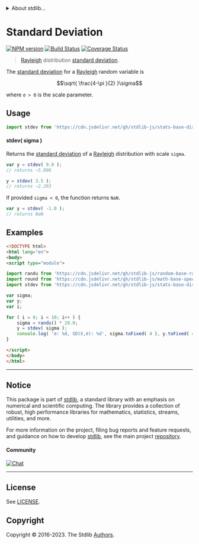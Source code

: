 <!--

@license Apache-2.0

Copyright (c) 2018 The Stdlib Authors.

Licensed under the Apache License, Version 2.0 (the "License");
you may not use this file except in compliance with the License.
You may obtain a copy of the License at

   http://www.apache.org/licenses/LICENSE-2.0

Unless required by applicable law or agreed to in writing, software
distributed under the License is distributed on an "AS IS" BASIS,
WITHOUT WARRANTIES OR CONDITIONS OF ANY KIND, either express or implied.
See the License for the specific language governing permissions and
limitations under the License.

-->


<details>
  <summary>
    About stdlib...
  </summary>
  <p>We believe in a future in which the web is a preferred environment for numerical computation. To help realize this future, we've built stdlib. stdlib is a standard library, with an emphasis on numerical and scientific computation, written in JavaScript (and C) for execution in browsers and in Node.js.</p>
  <p>The library is fully decomposable, being architected in such a way that you can swap out and mix and match APIs and functionality to cater to your exact preferences and use cases.</p>
  <p>When you use stdlib, you can be absolutely certain that you are using the most thorough, rigorous, well-written, studied, documented, tested, measured, and high-quality code out there.</p>
  <p>To join us in bringing numerical computing to the web, get started by checking us out on <a href="https://github.com/stdlib-js/stdlib">GitHub</a>, and please consider <a href="https://opencollective.com/stdlib">financially supporting stdlib</a>. We greatly appreciate your continued support!</p>
</details>

# Standard Deviation

[![NPM version][npm-image]][npm-url] [![Build Status][test-image]][test-url] [![Coverage Status][coverage-image]][coverage-url] <!-- [![dependencies][dependencies-image]][dependencies-url] -->

> [Rayleigh][rayleigh-distribution] distribution [standard deviation][standard-deviation].

<!-- Section to include introductory text. Make sure to keep an empty line after the intro `section` element and another before the `/section` close. -->

<section class="intro">

The [standard deviation][standard-deviation] for a [Rayleigh][rayleigh-distribution] random variable is

<!-- <equation class="equation" label="eq:rayleigh_stdev" align="center" raw="\sqrt{ \frac{4-\pi }{2} }\sigma" alt="Standard deviation for a Rayleigh distribution."> -->

```math
\sqrt{ \frac{4-\pi }{2} }\sigma
```

<!-- <div class="equation" align="center" data-raw-text="\sqrt{ \frac{4-\pi }{2} }\sigma" data-equation="eq:rayleigh_stdev">
    <img src="https://cdn.jsdelivr.net/gh/stdlib-js/stdlib@51534079fef45e990850102147e8945fb023d1d0/lib/node_modules/@stdlib/stats/base/dists/rayleigh/stdev/docs/img/equation_rayleigh_stdev.svg" alt="Standard deviation for a Rayleigh distribution.">
    <br>
</div> -->

<!-- </equation> -->

where `σ > 0` is the scale parameter.

</section>

<!-- /.intro -->

<!-- Package usage documentation. -->



<section class="usage">

## Usage

```javascript
import stdev from 'https://cdn.jsdelivr.net/gh/stdlib-js/stats-base-dists-rayleigh-stdev@esm/index.mjs';
```

#### stdev( sigma )

Returns the [standard deviation][standard-deviation] of a [Rayleigh][rayleigh-distribution] distribution with scale `sigma`.

```javascript
var y = stdev( 9.0 );
// returns ~5.896

y = stdev( 3.5 );
// returns ~2.293
```

If provided `sigma < 0`, the function returns `NaN`.

```javascript
var y = stdev( -1.0 );
// returns NaN
```

</section>

<!-- /.usage -->

<!-- Package usage notes. Make sure to keep an empty line after the `section` element and another before the `/section` close. -->

<section class="notes">

</section>

<!-- /.notes -->

<!-- Package usage examples. -->

<section class="examples">

## Examples

<!-- eslint no-undef: "error" -->

```html
<!DOCTYPE html>
<html lang="en">
<body>
<script type="module">

import randu from 'https://cdn.jsdelivr.net/gh/stdlib-js/random-base-randu@esm/index.mjs';
import round from 'https://cdn.jsdelivr.net/gh/stdlib-js/math-base-special-round@esm/index.mjs';
import stdev from 'https://cdn.jsdelivr.net/gh/stdlib-js/stats-base-dists-rayleigh-stdev@esm/index.mjs';

var sigma;
var y;
var i;

for ( i = 0; i < 10; i++ ) {
    sigma = randu() * 20.0;
    y = stdev( sigma );
    console.log( 'σ: %d, SD(X,σ): %d', sigma.toFixed( 4 ), y.toFixed( 4 ) );
}

</script>
</body>
</html>
```

</section>

<!-- /.examples -->

<!-- Section to include cited references. If references are included, add a horizontal rule *before* the section. Make sure to keep an empty line after the `section` element and another before the `/section` close. -->

<section class="references">

</section>

<!-- /.references -->

<!-- Section for related `stdlib` packages. Do not manually edit this section, as it is automatically populated. -->

<section class="related">

</section>

<!-- /.related -->

<!-- Section for all links. Make sure to keep an empty line after the `section` element and another before the `/section` close. -->


<section class="main-repo" >

* * *

## Notice

This package is part of [stdlib][stdlib], a standard library with an emphasis on numerical and scientific computing. The library provides a collection of robust, high performance libraries for mathematics, statistics, streams, utilities, and more.

For more information on the project, filing bug reports and feature requests, and guidance on how to develop [stdlib][stdlib], see the main project [repository][stdlib].

#### Community

[![Chat][chat-image]][chat-url]

---

## License

See [LICENSE][stdlib-license].


## Copyright

Copyright &copy; 2016-2023. The Stdlib [Authors][stdlib-authors].

</section>

<!-- /.stdlib -->

<!-- Section for all links. Make sure to keep an empty line after the `section` element and another before the `/section` close. -->

<section class="links">

[npm-image]: http://img.shields.io/npm/v/@stdlib/stats-base-dists-rayleigh-stdev.svg
[npm-url]: https://npmjs.org/package/@stdlib/stats-base-dists-rayleigh-stdev

[test-image]: https://github.com/stdlib-js/stats-base-dists-rayleigh-stdev/actions/workflows/test.yml/badge.svg?branch=main
[test-url]: https://github.com/stdlib-js/stats-base-dists-rayleigh-stdev/actions/workflows/test.yml?query=branch:main

[coverage-image]: https://img.shields.io/codecov/c/github/stdlib-js/stats-base-dists-rayleigh-stdev/main.svg
[coverage-url]: https://codecov.io/github/stdlib-js/stats-base-dists-rayleigh-stdev?branch=main

<!--

[dependencies-image]: https://img.shields.io/david/stdlib-js/stats-base-dists-rayleigh-stdev.svg
[dependencies-url]: https://david-dm.org/stdlib-js/stats-base-dists-rayleigh-stdev/main

-->

[chat-image]: https://img.shields.io/gitter/room/stdlib-js/stdlib.svg
[chat-url]: https://app.gitter.im/#/room/#stdlib-js_stdlib:gitter.im

[stdlib]: https://github.com/stdlib-js/stdlib

[stdlib-authors]: https://github.com/stdlib-js/stdlib/graphs/contributors

[umd]: https://github.com/umdjs/umd
[es-module]: https://developer.mozilla.org/en-US/docs/Web/JavaScript/Guide/Modules

[deno-url]: https://github.com/stdlib-js/stats-base-dists-rayleigh-stdev/tree/deno
[umd-url]: https://github.com/stdlib-js/stats-base-dists-rayleigh-stdev/tree/umd
[esm-url]: https://github.com/stdlib-js/stats-base-dists-rayleigh-stdev/tree/esm
[branches-url]: https://github.com/stdlib-js/stats-base-dists-rayleigh-stdev/blob/main/branches.md

[stdlib-license]: https://raw.githubusercontent.com/stdlib-js/stats-base-dists-rayleigh-stdev/main/LICENSE

[rayleigh-distribution]: https://en.wikipedia.org/wiki/Rayleigh_distribution

[standard-deviation]: https://en.wikipedia.org/wiki/Standard_deviation

</section>

<!-- /.links -->

